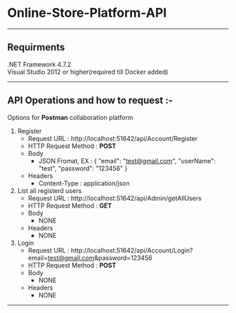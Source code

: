 # Online-Store-Platform-API

---
## Requirments
.NET Framework 4.7.2  
Visual Studio 2012 or higher(required till Docker added)  

---
## API Operations and how to request :-
Options for **Postman** collaboration platform
1. Register
   - Request URL : http://localhost:51642/api/Account/Register
   - HTTP Request Method : **POST**
   - Body
     - JSON Fromat, EX : { "email": "test@gmail.com", "userName": "test", "password": "123456" }
   - Headers 
     - Content-Type : application/json
2. List all registerd users
   - Request URL : http://localhost:51642/api/Admin/getAllUsers
   - HTTP Request Method : **GET**
   - Body 
     - NONE
   - Headers 
     - NONE
3. Login
   - Request URL : http://localhost:51642/api/Account/Login?email=test@gmail.com&password=123456
   - HTTP Request Method : **POST**
   - Body 
     - NONE
   - Headers 
     - NONE
---
